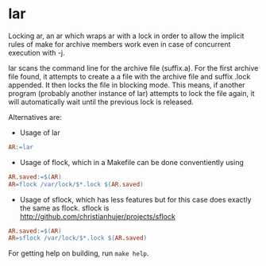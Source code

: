 lar
===

Locking ar, an ar which wraps ar with a lock in order to allow the implicit rules of make for archive members work even in case of concurrent execution with -j.

lar scans the command line for the archive file (suffix.a).
For the first archive file found, it attempts to create a a file with the archive file and suffix .lock appended.
It then locks the file in blocking mode.
This means, if another program (probably another instance of lar) attempts to lock the file again, it will automatically wait until the previous lock is released.

Alternatives are:
* Usage of lar
```Makefile
AR:=lar
```

* Usage of flock, which in a Makefile can be done conventiently using
```Makefile
AR.saved:=$(AR)
AR=flock /var/lock/$*.lock $(AR.saved)
```

* Usage of sflock, which has less features but for this case does exactly the same as flock.
  sflock is http://github.com/christianhujer/projects/sflock
```Makefile
AR.saved:=$(AR)
AR=sflock /var/lock/$*.lock $(AR.saved)
```

For getting help on building, run `make help`.

